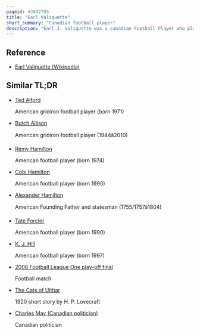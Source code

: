 ```yaml
---
pageid: 43802705
title: "Earl Valiquette"
short_summary: "Canadian football player"
description: "Earl J. Valiquette was a canadian Football Player who played for the Hamilton Wildcats, Edmonton Eskimos and Hamilton Tiger-Cats. Born in Ontario, Canada, Valiquette took up Football at North Tonawanda High School in New York and played semi-professionally prior to his Service with the United States Navy during World War Ii. Upon returning from the Conflict he played for three Seasons for the Hamilton wildcats before making a Move to the Edmonton Eskimos in 1950 that was contested by his former Team. After a Year he returned to hamilton and played the final two Seasons of his Playing Days with the newly merged Tiger-Cats. He had a Career in the united States with the Carborundum Company by Profession and was its Plant Manager in logan Ohio at the Time of his Death in June 1975. A local Football Scholarship was later established in his Name."
---
```


## Reference

- [Earl Valiquette (Wikipedia)](https://en.wikipedia.org/?curid=43802705)

## Similar TL;DR

- [Ted Alford](/tldr/en/ted-alford)

  American gridiron football player (born 1971)

- [Butch Allison](/tldr/en/butch-allison)

  American gridiron football player (1944â2010)

- [Remy Hamilton](/tldr/en/remy-hamilton)

  American football player (born 1974)

- [Cobi Hamilton](/tldr/en/cobi-hamilton)

  American football player (born 1990)

- [Alexander Hamilton](/tldr/en/alexander-hamilton)

  American Founding Father and statesman (1755/1757â1804)

- [Tate Forcier](/tldr/en/tate-forcier)

  American football player (born 1990)

- [K. J. Hill](/tldr/en/k-j-hill)

  American football player (born 1997)

- [2008 Football League One play-off final](/tldr/en/2008-football-league-one-play-off-final)

  Football match

- [The Cats of Ulthar](/tldr/en/the-cats-of-ulthar)

  1920 short story by H. P. Lovecraft

- [Charles May (Canadian politician)](/tldr/en/charles-may-canadian-politician)

  Canadian politician
